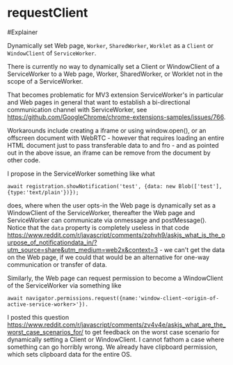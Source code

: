 # requestClient

#Explainer

Dynamically set Web page, `Worker`, `SharedWorker`, `Worklet` as a `Client` or `WindowClient` of `ServiceWorker`.

There is currently no way to dynamically set a Client or WindowClient of a ServiceWorker to a Web page, Worker, SharedWorker, or Worklet not in the scope of a ServiceWorker.

That becomes problematic for MV3 extension ServiceWorker's in particular and Web pages in general that want to establish a bi-directional communication channel with ServiceWorker, see https://github.com/GoogleChrome/chrome-extensions-samples/issues/766.

Workarounds include creating a iframe or using window.open(), or an offscreen document with WebRTC - however that requires loading an entire HTML document just to pass transferable data to and fro - and as pointed out in the above issue, an iframe can be remove from the document by other code.

I propose in the ServiceWorker something like what 

```
await registration.showNotification('test', {data: new Blob(['test'], {type:'text/plain'})});
```

does, where when the user opts-in the Web page is dynamically set as a WindowClient of the ServiceWorker, thereafter the Web page and ServiceWorker can communicate via onmessage and postMessage(). Notice that the `data` property is completely useless in that code https://www.reddit.com/r/javascript/comments/zohvh9/askjs_what_is_the_purpose_of_notificationdata_in/?utm_source=share&utm_medium=web2x&context=3 - we can't get the data on the Web page, if we could that would be an alternative for one-way communication or transfer of data.

Similarly, the Web page can request permission to become a WindowClient of the ServiceWorker via something like

```
await navigator.permissions.request({name:'window-client-<origin-of-active-service-worker>'}).
```

I posted this question https://www.reddit.com/r/javascript/comments/zv4v4e/askjs_what_are_the_worst_case_scenarios_for/ to get feedback on the worst case scenario for dynamically setting a Client or WindowClient. I cannot fathom a case where something can go horribly wrong. We already have clipboard permission, which sets clipboard data for the entire OS.

